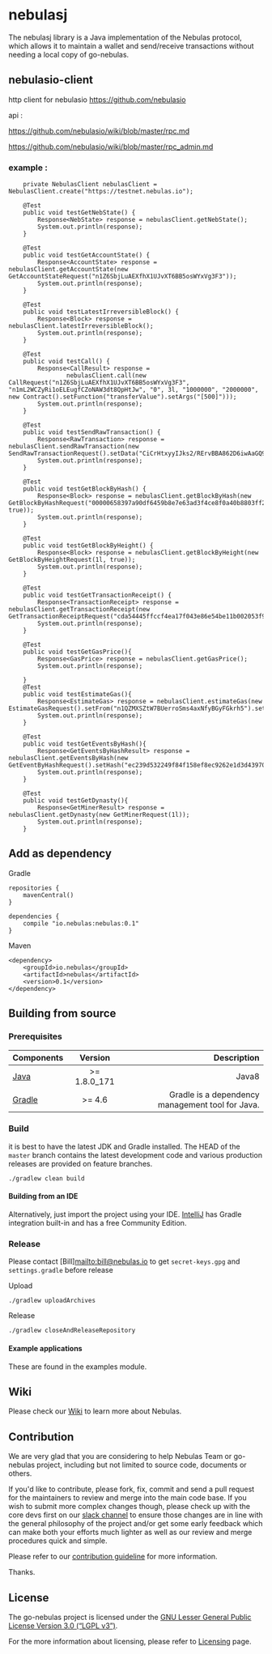 # nebulasj

The nebulasj library is a Java implementation of the Nebulas protocol, which allows it to maintain a wallet and send/receive transactions without needing a local copy of go-nebulas.

## nebulasio-client

http client for nebulasio  https://github.com/nebulasio 

api : 

https://github.com/nebulasio/wiki/blob/master/rpc.md

https://github.com/nebulasio/wiki/blob/master/rpc_admin.md

### example : 

```
    private NebulasClient nebulasClient = NebulasClient.create("https://testnet.nebulas.io");

    @Test
    public void testGetNebState() {
        Response<NebState> response = nebulasClient.getNebState();
        System.out.println(response);
    }

    @Test
    public void testGetAccountState() {
        Response<AccountState> response = nebulasClient.getAccountState(new GetAccountStateRequest("n1Z6SbjLuAEXfhX1UJvXT6BB5osWYxVg3F3"));
        System.out.println(response);
    }

    @Test
    public void testLatestIrreversibleBlock() {
        Response<Block> response = nebulasClient.latestIrreversibleBlock();
        System.out.println(response);
    }

    @Test
    public void testCall() {
        Response<CallResult> response =
                nebulasClient.call(new CallRequest("n1Z6SbjLuAEXfhX1UJvXT6BB5osWYxVg3F3", "n1mL2WCZyRi1oELEugfCZoNAW3dt8QpHtJw", "0", 3l, "1000000", "2000000", new Contract().setFunction("transferValue").setArgs("[500]")));
        System.out.println(response);
    }

    @Test
    public void testSendRawTransaction() {
        Response<RawTransaction> response = nebulasClient.sendRawTransaction(new SendRawTransactionRequest().setData("CiCrHtxyyIJks2/RErvBBA862D6iwAaGQ9OK1NisSGAuTBIYGiY1R9Fnx0z0uPkWbPokTeBIHFFKRaosGhgzPLPtjEF5cYRTgu3jz2egqWJwwF/i9wAiEAAAAAAAAAAADeC2s6dkAAAoAjDd/5jSBToICgZiaW5hcnlAZEoQAAAAAAAAAAAAAAAAAA9CQFIQAAAAAAAAAAAAAAAAAABOIFgBYkGLnnvGZEDSlocc202ZRWtUlbl2RHfGNdBY5eajFiHKThfgXIwGixh17LpnZGnYHlmfiGe2zqnFHdj7G8b2XIP2AQ=="));
        System.out.println(response);
    }

    @Test
    public void testGetBlockByHash() {
        Response<Block> response = nebulasClient.getBlockByHash(new GetBlockByHashRequest("00000658397a90df6459b8e7e63ad3f4ce8f0a40b8803ff2f29c611b2e0190b8", true));
        System.out.println(response);
    }

    @Test
    public void testGetBlockByHeight() {
        Response<Block> response = nebulasClient.getBlockByHeight(new GetBlockByHeightRequest(1l, true));
        System.out.println(response);
    }

    @Test
    public void testGetTransactionReceipt() {
        Response<TransactionReceipt> response = nebulasClient.getTransactionReceipt(new GetTransactionReceiptRequest("cda54445ffccf4ea17f043e86e54be11b002053f9edbe30ae1fbc0437c2b6a73"));
        System.out.println(response);
    }

    @Test
    public void testGetGasPrice(){
        Response<GasPrice> response = nebulasClient.getGasPrice();
        System.out.println(response);

    }
    @Test
    public void testEstimateGas(){
        Response<EstimateGas> response = nebulasClient.estimateGas(new EstimateGasRequest().setFrom("n1QZMXSZtW7BUerroSms4axNfyBGyFGkrh5").setTo("n1SAeQRVn33bamxN4ehWUT7JGdxipwn8b17").setValue("1000000000000000000").setNonce(1l).setGasPrice("1000000").setGasLimit("2000000"));
        System.out.println(response);
    }

    @Test
    public void testGetEventsByHash(){
        Response<GetEventsByHashResult> response = nebulasClient.getEventsByHash(new GetEventByHashRequest().setHash("ec239d532249f84f158ef8ec9262e1d3d439709ebf4dd5f7c1036b26c6fe8073"));
        System.out.println(response);
    }

    @Test
    public void testGetDynasty(){
        Response<GetMinerResult> response = nebulasClient.getDynasty(new GetMinerRequest(1l));
        System.out.println(response);
    }
```


## Add as dependency

Gradle

```
repositories {
    mavenCentral()
}

dependencies {
    compile "io.nebulas:nebulas:0.1"
}
```

Maven

```
<dependency>
    <groupId>io.nebulas</groupId>
    <artifactId>nebulas</artifactId>
    <version>0.1</version>
</dependency>
```

## Building from source

### Prerequisites

| Components | Version | Description |
|----------|:-------------:|-------------:|
|[Java](http://www.oracle.com/technetwork/java/javase/overview/java8-2100321.html) | >= 1.8.0_171| Java8 |
[Gradle](https://gradle.org/) | >= 4.6 | Gradle is a dependency management tool for Java. |


### Build

it is best to have the latest JDK and Gradle installed. The HEAD of the `master` branch contains the latest development code and various production releases are provided on feature branches.

```
./gradlew clean build
```

#### Building from an IDE

Alternatively, just import the project using your IDE. [IntelliJ](http://www.jetbrains.com/idea/download/) has Gradle integration built-in and has a free Community Edition.

### Release

Please contact [Bill]<mailto:bill@nebulas.io> to get `secret-keys.gpg` and `settings.gradle` before release

Upload

```
./gradlew uploadArchives
```

Release

```
./gradlew closeAndReleaseRepository
```

#### Example applications

These are found in the examples module.

## Wiki

Please check our [Wiki](https://github.com/nebulasio/wiki) to learn more about Nebulas.

## Contribution

We are very glad that you are considering to help Nebulas Team or go-nebulas project, including but not limited to source code, documents or others.

If you'd like to contribute, please fork, fix, commit and send a pull request for the maintainers to review and merge into the main code base. If you wish to submit more complex changes though, please check up with the core devs first on our [slack channel](http://nebulasio.herokuapp.com) to ensure those changes are in line with the general philosophy of the project and/or get some early feedback which can make both your efforts much lighter as well as our review and merge procedures quick and simple.

Please refer to our [contribution guideline](https://github.com/nebulasio/wiki/blob/master/contribute.md) for more information.

Thanks.

## License

The go-nebulas project is licensed under the [GNU Lesser General Public License Version 3.0 (“LGPL v3”)](https://www.gnu.org/licenses/lgpl-3.0.en.html).

For the more information about licensing, please refer to [Licensing](https://github.com/nebulasio/wiki/blob/master/licensing.md) page.
